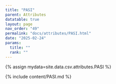 ```yaml
---
title: "PASI"
parent: Attributes
datatable: true
layout: page
nav_order: "49"
permalink: "docs/attributes/PASI.html"
date: "2025-02-24"
params:
  title: ""
  rank: ""
---
```

{% assign mydata=site.data.csv.attributes.PASI %} 

{% include content/PASI.md %}
